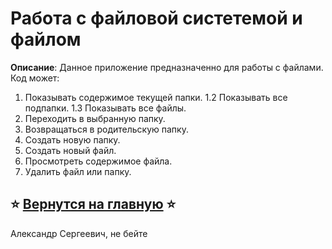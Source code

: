 # Работа с файловой систетемой и файлом

**Описание**: Данное приложение предназначенно для работы с файлами. 
Код может: 
1. Показывать содержимое текущей папки.
1.2 Показывать все подпапки.
1.3 Показывать все файлы.
2. Переходить в выбранную папку.
3. Возвращаться в родительскую папку.
4. Создать новую папку.
5. Создать новый файл.
6. Просмотреть содержимое файла.
7. Удалить файл или папку.

## ⭐️ [Вернутся на главную](https://github.com/lkaboba27/-/tree/main) ⭐️

Александр Сергеевич, не бейте 
